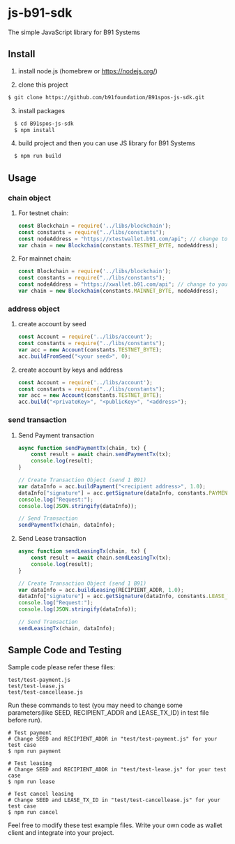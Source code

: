# js-b91-sdk
The simple JavaScript library for B91 Systems

## Install

  1. install node.js (homebrew or https://nodejs.org/)

  2. clone this project

``` bash
$ git clone https://github.com/b91foundation/B91spos-js-sdk.git
```

  3. install packages

```bash
  $ cd B91spos-js-sdk
  $ npm install
```

  4. build project and then you can use JS library for B91 Systems

```bash
  $ npm run build
```

## Usage

### chain object
1. For testnet chain:

    ```javascript
    const Blockchain = require('../libs/blockchain');
    const constants = require("../libs/constants");
    const nodeAddress = "https://xtestwallet.b91.com/api"; // change to your node address
    var chain = new Blockchain(constants.TESTNET_BYTE, nodeAddress);
    ```

2. For mainnet chain:

    ```javascript
    const Blockchain = require('../libs/blockchain');
    const constants = require("../libs/constants");
    const nodeAddress = "https://xwallet.b91.com/api"; // change to your node address
    var chain = new Blockchain(constants.MAINNET_BYTE, nodeAddress);
    ```
    
### address object
1. create account by seed

    ```javascript
    const Account = require('../libs/account');
    const constants = require("../libs/constants");
    var acc = new Account(constants.TESTNET_BYTE);
    acc.buildFromSeed("<your seed>", 0);
    ```

2. create account by keys and address

    ```javascript
    const Account = require('../libs/account');
    const constants = require("../libs/constants");
    var acc = new Account(constants.TESTNET_BYTE);
    acc.build("<privateKey>", "<publicKey>", "<address>");
    ```
    
### send transaction
1. Send Payment transaction

    ```javascript
    async function sendPaymentTx(chain, tx) {
        const result = await chain.sendPaymentTx(tx);
        console.log(result);
    }

    // Create Transaction Object (send 1 B91)
    var dataInfo = acc.buildPayment("<recipient address>", 1.0);
    dataInfo["signature"] = acc.getSignature(dataInfo, constants.PAYMENT_TX);
    console.log("Request:");
    console.log(JSON.stringify(dataInfo));

    // Send Transaction
    sendPaymentTx(chain, dataInfo);
    ```

2. Send Lease transaction

    ```javascript
    async function sendLeasingTx(chain, tx) {
        const result = await chain.sendLeasingTx(tx);
        console.log(result);
    }

    // Create Transaction Object (send 1 B91)
    var dataInfo = acc.buildLeasing(RECIPIENT_ADDR, 1.0);
    dataInfo["signature"] = acc.getSignature(dataInfo, constants.LEASE_TX);
    console.log("Request:");
    console.log(JSON.stringify(dataInfo));

    // Send Transaction
    sendLeasingTx(chain, dataInfo);
    ```

## Sample Code and Testing

Sample code please refer these files:

```
test/test-payment.js
test/test-lease.js
test/test-cancellease.js
```

Run these commands to test (you may need to change some parameters(like SEED, RECIPIENT_ADDR and LEASE_TX_ID) in test file before run).

```
# Test payment
# Change SEED and RECIPIENT_ADDR in "test/test-payment.js" for your test case
$ npm run payment

# Test leasing
# Change SEED and RECIPIENT_ADDR in "test/test-lease.js" for your test case
$ npm run lease

# Test cancel leasing
# Change SEED and LEASE_TX_ID in "test/test-cancellease.js" for your test case
$ npm run cancel
```

Feel free to modify these test example files. Write your own code as wallet client and integrate into your project.
